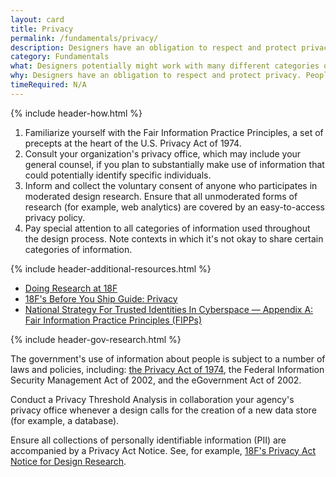 ```yaml
---
layout: card
title: Privacy
permalink: /fundamentals/privacy/
description: Designers have an obligation to respect and protect privacy.
category: Fundamentals
what: Designers potentially might work with many different categories of information, across a number of different contexts. You have an obligation to steward information in a way that respects privacy.
why: Designers have an obligation to respect and protect privacy. People will not honestly participate in design processes, nor make use of products and services, they do not trust.
timeRequired: N/A
---
```


{% include header-how.html %}

  1. Familiarize yourself with the Fair Information Practice Principles, a set of precepts at the heart of the U.S. Privacy Act of 1974.
  1. Consult your organization's privacy office, which may include your general counsel, if you plan to substantially make use of information that could potentially identify specific individuals.
  1. Inform and collect the voluntary consent of anyone who participates in moderated design research. Ensure that all unmoderated forms of research (for example, web analytics) are covered by an easy-to-access privacy policy.
  1. Pay special attention to all categories of information used throughout the design process. Note contexts in which it's not okay to share certain categories of information.

{% include header-additional-resources.html %}

- [Doing Research at 18F](https://handbook.18f.gov/research-guidelines/)
- [18F's Before You Ship Guide: Privacy](https://before-you-ship.18f.gov/privacy/)
- [National Strategy For Trusted Identities In Cyberspace &mdash; Appendix A: Fair Information Practice Principles (FIPPs)](https://cryptome.org/2014/11/nstic-fipps.pdf)

<section class="method--section method--section--government-considerations" markdown="1" > {% include header-gov-research.html %}

The government's use of information about people is subject to a number of laws and policies, including: [the Privacy Act of 1974](https://www.justice.gov/opcl/overview-privacy-act-1974-2015-edition), the Federal Information Security Management Act of 2002, and the eGovernment Act of 2002.

Conduct a Privacy Threshold Analysis in collaboration your agency's privacy office whenever a design calls for the creation of a new data store (for example, a database).

Ensure all collections of personally identifiable information (PII) are accompanied by a Privacy Act Notice. See, for example, [18F's Privacy Act Notice for Design Research](https://www.gsa.gov/portal/content/162010).
</section>
